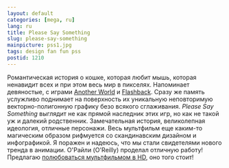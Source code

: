 ```yaml
---
layout: default
categories: [mega, ru]
lang: ru
title: Please Say Something
slug: please-say-something
mainpicture: pss1.jpg
tags: design fan fun pss 
postid: 1210
---
```



Романтическая история о кошке, которая любит мышь, которая ненавидит всех и при этом весь мир в пикселях. Напоминает девяностые, с играми <a href="http://en.wikipedia.org/wiki/Another_World_(video_game)">Another World</a> и <a href="http://en.wikipedia.org/wiki/Flashback:_The_Quest_for_Identity">Flashback</a>. Сразу же память услужливо поднимает на поверхность их уникальную неповторимую векторно-полигонную графику безо всякого сглаживания. <i>Please Say Something</i> выглядит не как прямой наследник этих игр, но как не такой уж и далекий родственник. Замечательная история, великолепная идеология, отличные персонажи. Весь мультфильм еще каким-то магическим образом рифмуется со скандинавским дизайном и инфографикой. Я поражен и надеюсь, что мы стали свидетелями нового тренда в анимации. О'Райли (O'Reilly) проделал отличную работу! Предлагаю <a href="http://www.vimeo.com/3388129">полюбоваться мультфильмом в HD</a>, оно того стоит!